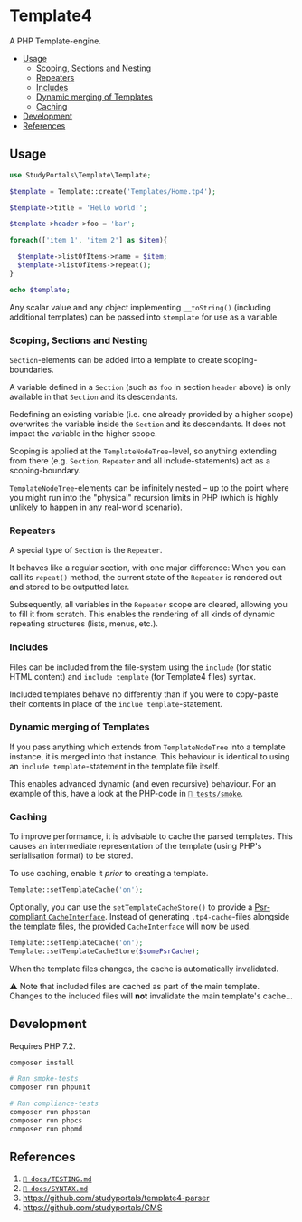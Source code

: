 # Template4

A PHP Template-engine.

- [Usage](#usage)
  - [Scoping, Sections and Nesting](#scoping-sections-and-nesting)
  - [Repeaters](#repeaters)
  - [Includes](#includes)
  - [Dynamic merging of Templates](#dynamic-merging-of-templates)
  - [Caching](#caching)
- [Development](#development)
- [References](#references)

## Usage

```php
use StudyPortals\Template\Template;

$template = Template::create('Templates/Home.tp4');

$template->title = 'Hello world!';

$template->header->foo = 'bar';

foreach(['item 1', 'item 2'] as $item){

  $template->listOfItems->name = $item;
  $template->listOfItems->repeat();
}

echo $template;
```

Any scalar value and any object implementing `__toString()` (including
additional templates) can be passed into `$template` for use as a variable.

### Scoping, Sections and Nesting

`Section`-elements can be added into a template to create scoping-boundaries.

A variable defined in a `Section` (such as `foo` in section `header` above) is
only available in that `Section` and its descendants.

Redefining an existing variable (i.e. one already provided by a higher scope)
overwrites the variable inside the `Section` and its descendants. It does not
impact the variable in the higher scope.

Scoping is applied at the `TemplateNodeTree`-level, so anything extending from
there (e.g. `Section`, `Repeater` and all include-statements) act as a
scoping-boundary.

`TemplateNodeTree`-elements can be infinitely nested &ndash; up to the point
where you might run into the "physical" recursion limits in PHP (which is highly
unlikely to happen in any real-world scenario).

### Repeaters

A special type of `Section` is the `Repeater`.

It behaves like a regular section, with one major difference: When you can call
its `repeat()` method, the current state of the `Repeater` is rendered out and
stored to be outputted later.

Subsequently, all variables in the `Repeater` scope are cleared, allowing you to
fill it from scratch. This enables the rendering of all kinds of dynamic
repeating structures (lists, menus, etc.).

### Includes

Files can be included from the file-system using the `include` (for static HTML
content) and `include template` (for Template4 files) syntax.

Included templates behave no differently than if you were to copy-paste their
contents in place of the `inclue template`-statement.

### Dynamic merging of Templates

If you pass anything which extends from `TemplateNodeTree` into a template
instance, it is merged into that instance. This behaviour is identical to using
an `include template`-statement in the template file itself.

This enables advanced dynamic (and even recursive) behaviour. For an example of
this, have a look at the PHP-code in [`📂 tests/smoke`](./tests/smoke/).

### Caching

To improve performance, it is advisable to cache the parsed templates. This
causes an intermediate representation of the template (using PHP's serialisation
format) to be stored.

To use caching, enable it _prior_ to creating a template.

```php
Template::setTemplateCache('on');
```

Optionally, you can use the `setTemplateCacheStore()` to provide a
[Psr-compliant `CacheInterface`](https://github.com/php-fig/simple-cache/blob/master/src/CacheInterface.php).
Instead of generating `.tp4-cache`-files alongside the template files, the
provided `CacheInterface` will now be used.

```php
Template::setTemplateCache('on');
Template::setTemplateCacheStore($somePsrCache);
```

When the template files changes, the cache is automatically invalidated.

⚠ Note that included files are cached as part of the main template. Changes to
the included files will **not** invalidate the main template's cache...

## Development

Requires PHP 7.2.

```bash
composer install

# Run smoke-tests
composer run phpunit

# Run compliance-tests
composer run phpstan
composer run phpcs
composer run phpmd
```

## References

1. [`📄 docs/TESTING.md`](./docs/TESTING.md)
2. [`📄 docs/SYNTAX.md`](./docs/SYNTAX.md)
3. https://github.com/studyportals/template4-parser
4. https://github.com/studyportals/CMS
